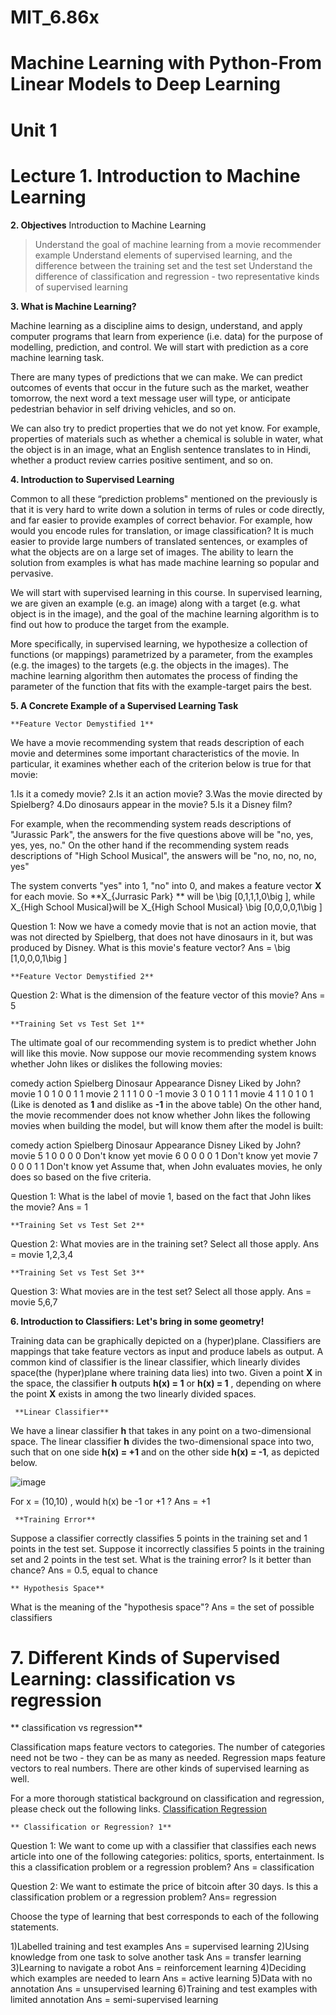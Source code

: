 # MIT_6.86x
# Machine Learning with Python-From Linear Models to Deep Learning
# Unit 1
# Lecture 1. Introduction to Machine Learning
 **2. Objectives**
  Introduction to Machine Learning
  
>Understand the goal of machine learning from a movie recommender example
>Understand elements of supervised learning, and the difference between the training set and the test set
>Understand the difference of classification and regression - two representative kinds of supervised learning

 **3. What is Machine Learning?**

Machine learning as a discipline aims to design, understand, and apply computer programs that learn from experience (i.e. data) for the purpose of modelling, prediction, and control. We will start with prediction as a core machine learning task.

There are many types of predictions that we can make. We can predict outcomes of events that occur in the future such as the market, weather tomorrow, the next word a text message user will type, or anticipate pedestrian behavior in self driving vehicles, and so on.

We can also try to predict properties that we do not yet know. For example, properties of materials such as whether a chemical is soluble in water, what the object is in an image, what an English sentence translates to in Hindi, whether a product review carries positive sentiment, and so on.

 **4. Introduction to Supervised Learning**

Common to all these “prediction problems" mentioned on the previously is that it is very hard to write down a solution in terms of rules or code directly, and far easier to provide examples of correct behavior. For example, how would you encode rules for translation, or image classification? It is much easier to provide large numbers of translated sentences, or examples of what the objects are on a large set of images. The ability to learn the solution from examples is what has made machine learning so popular and pervasive.

We will start with supervised learning in this course. In supervised learning, we are given an example (e.g. an image) along with a target (e.g. what object is in the image), and the goal of the machine learning algorithm is to find out how to produce the target from the example.

More specifically, in supervised learning, we hypothesize a collection of functions (or mappings) parametrized by a parameter, from the examples (e.g. the images) to the targets (e.g. the objects in the images). The machine learning algorithm then automates the process of finding the parameter of the function that fits with the example-target pairs the best.

 **5. A Concrete Example of a Supervised Learning Task**

    **Feature Vector Demystified 1**

We have a movie recommending system that reads description of each movie and determines some important characteristics of the movie. In particular, it examines whether each of the criterion below is true for that movie:

1.Is it a comedy movie?
2.Is it an action movie?
3.Was the movie directed by Spielberg?
4.Do dinosaurs appear in the movie?
5.Is it a Disney film?

For example, when the recommending system reads descriptions of "Jurassic Park", the answers for the five questions above will be "no, yes, yes, yes, no." On the other hand if the recommending system reads descriptions of "High School Musical", the answers will be "no, no, no, no, yes"

The system converts "yes" into 1, "no" into 0, and makes a feature vector **X** for each movie. So **X_{Jurrasic Park} ** will be \big [0,1,1,1,0\big ], while X_{High School Musical}will be X_{High School Musical} \big [0,0,0,0,1\big ]

Question 1: Now we have a comedy movie that is not an action movie, that was not directed by Spielberg, that does not have dinosaurs in it, but was produced by Disney. What is this movie's feature vector?
Ans = \big [1,0,0,0,1\big ]

    **Feature Vector Demystified 2**

Question 2: What is the dimension of the feature vector of this movie? Ans = 5

    **Training Set vs Test Set 1**

The ultimate goal of our recommending system is to predict whether John will like this movie. Now suppose our movie recommending system knows whether John likes or dislikes the following movies:

comedy	action	Spielberg	Dinosaur Appearance	Disney	Liked by John?
movie 1	0	1	0	0	1	1
movie 2	1	1	1	0	0	-1
movie 3	0	1	0	1	1	1
movie 4	1	1	0	1	0	1
(Like is denoted as **1** and dislike as **-1** in the above table) On the other hand, the movie recommender does not know whether John likes the following movies when building the model, but will know them after the model is built:

comedy	action	Spielberg	Dinosaur Appearance	Disney	Liked by John?
movie 5	1	0	0	0	0	Don't know yet
movie 6	0	0	0	0	1	Don't know yet
movie 7	0	0	0	1	1	Don't know yet
Assume that, when John evaluates movies, he only does so based on the five criteria.

Question 1: What is the label of movie 1, based on the fact that John likes the movie? Ans = 1

    **Training Set vs Test Set 2**

Question 2: What movies are in the training set? Select all those apply. Ans = movie 1,2,3,4

    **Training Set vs Test Set 3**

Question 3: What movies are in the test set? Select all those apply. Ans = movie 5,6,7

**6. Introduction to Classifiers: Let's bring in some geometry!**

Training data can be graphically depicted on a (hyper)plane. Classifiers are mappings that take feature vectors as input and produce labels as output. A common kind of classifier is the linear classifier, which linearly divides space(the (hyper)plane where training data lies) into two. Given a point **X** in the space, the classifier **h** outputs **h(x) = 1**  or **h(x) = 1** , depending on where the point **X** exists in among the two linearly divided spaces.

     **Linear Classifier**
We have a linear classifier **h** that takes in any point on a two-dimensional space. The linear classifier **h** divides the two-dimensional space into two, such that on one side **h(x) = +1** and on the other side **h(x) = -1**, as depicted below.

![image](https://github.com/iamkushvanth/MIT_6.86x/assets/160105601/589273b1-0ca0-4b15-ace3-a80399709966)

For x = (10,10) , would h(x) be -1 or +1 ? Ans = +1

     **Training Error**
Suppose a classifier correctly classifies 5 points in the training set and 1 points in the test set. Suppose it incorrectly classifies 5 points in the training set and 2 points in the test set. What is the training error? Is it better than chance? Ans = 0.5, equal to chance

    ** Hypothesis Space**
What is the meaning of the "hypothesis space"? Ans = the set of possible classifiers

# 7. Different Kinds of Supervised Learning: classification vs regression   

 ** classification vs regression**
    
   Classification maps feature vectors to categories. The number of categories need not be two - they can be as many as needed. Regression maps feature vectors to real numbers. There are other kinds of supervised learning as well.

For a more thorough statistical background on classification and regression, please check out the following links. [Classification Regression](https://en.wikipedia.org/wiki/Regression_analysis)

    ** Classification or Regression? 1**

  Question 1: We want to come up with a classifier that classifies each news article into one of the following categories: politics, sports, entertainment. Is this a classification problem or a regression problem? Ans = classification

  Question 2: We want to estimate the price of bitcoin after 30 days. Is this a classification problem or a regression problem? Ans= regression

  Choose the type of learning that best corresponds to each of the following statements.

1)Labelled training and test examples Ans = supervised learning
2)Using knowledge from one task to solve another task Ans = transfer learning
3)Learning to navigate a robot Ans = reinforcement learning
4)Deciding which examples are needed to learn Ans =  active learning
5)Data with no annotation Ans = unsupervised learning
6)Training and test examples with limited annotation Ans = semi-supervised learning

  
